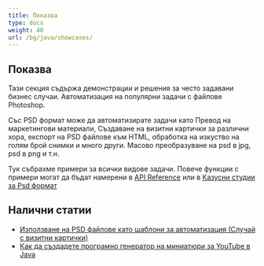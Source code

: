 ```yaml
---
title: Показва
type: docs
weight: 40
url: /bg/java/showcases/
---
```


## **Показва**
Тази секция съдържа демонстрации и решения за често задавани бизнес случаи. Автоматизация на популярни задачи с файлове Photoshop.

Със PSD формат може да автоматизирате задачи като Превод на маркетингови материали, Създаване на визитни картички за различни хора, експорт на PSD файлове към HTML, обработка на изкуство на голям брой снимки и много други. Масово преобразуване на psd в jpg, psd в png и т.н.

Тук събрахме примери за всички видове задачи. Повече функции с примери могат да бъдат намерени в [API Reference](https://reference.aspose.com/psd/net) или в [Казусни студии за Psd формат](https://downloads.aspose.com/corporate/case-studies/aspose.psd/)
## **Налични статии**
- [Използване на PSD файлове като шаблони за автоматизация (Случай с визитни картички)](https://docs.aspose.com/display/psdnet/Using+PSD+files+as+templates+for+automation+-+Business+Cards+Case)
- [Как да създадете програмно генератор на миниатюри за YouTube в Java](/psd/bg/java/how-to-create-youtube-thumbnail-generator-programmatically-in-java/)
